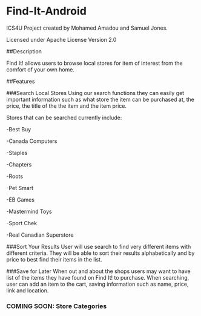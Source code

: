 # Find-It-Android
ICS4U Project created by Mohamed Amadou and Samuel Jones.

Licensed under Apache License Version 2.0

##Description

Find It! allows users to browse local stores for item of interest from the comfort of your own home.

##Features

###Search Local Stores
Using our search functions they can easily get important information such as what store the item can be purchased at, the price, the title of the the item and the item price.

Stores that can be searched currently include:

-Best Buy

-Canada Computers

-Staples

-Chapters

-Roots

-Pet Smart

-EB Games

-Mastermind Toys 

-Sport Chek

-Real Canadian Superstore

###Sort Your Results
User will use search to find very different items with different criteria. They will be able to sort their results alphabetically and by price to best find their items in the list.

###Save for Later
When out and about the shops users may want to have list of the items they have found on Find It! to purchase. When searching, user can add an item to the cart, saving information such as name, price, link and location.

### COMING SOON: Store Categories
